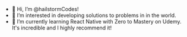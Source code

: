 - 👋 Hi, I’m @hailstormCodes!
- 👀 I’m interested in developing solutions to problems in in the world.
- 🌱 I’m currently learning React Native with Zero to Mastery on Udemy. It's incredible and I highly recommend it!

<!---
hailstormCodes/hailstormCodes is a ✨ special ✨ repository because its `README.md` (this file) appears on your GitHub profile.
You can click the Preview link to take a look at your changes.
--->
